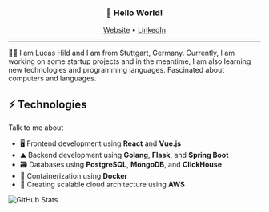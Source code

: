 
<h3 align="center">👋 Hello World!
</h3>
<p align="center">
  <a href="https://lucas-hild.de">Website</a> •
  <a href="https://linkedin.com/in/lucashild">LinkedIn</a>
</p>

---

🧑‍💻 I am Lucas Hild and I am from Stuttgart, Germany. Currently, I am working on some startup projects and in the meantime, I am also learning new technologies and programming languages. Fascinated about computers and languages.

## ⚡ Technologies

Talk to me about

- 🖥️ Frontend development using **React** and **Vue.js**
- ⛰️ Backend development using **Golang**, **Flask**, and **Spring Boot**
- 🗃️ Databases using **PostgreSQL**, **MongoDB**, and **ClickHouse**
- 🐋 Containerization using **Docker**
- 🚧 Creating scalable cloud architecture using **AWS**

![GitHub Stats](https://github-readme-stats.vercel.app/api?username=Lanseuo&show_icons=true&title_color=fff&icon_color=79ff97&text_color=9f9f9f&bg_color=151515)
